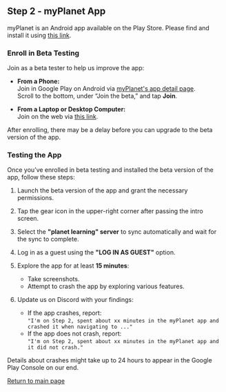 ## Step 2 - myPlanet App

myPlanet is an Android app available on the Play Store. Please find and install it using [this link](https://play.google.com/store/apps/details?id=org.ole.planet.myplanet).

### Enroll in Beta Testing

Join as a beta tester to help us improve the app:

- **From a Phone:**  
  Join in Google Play on Android via [myPlanet's app detail page](https://play.google.com/store/apps/details?id=org.ole.planet.myplanet).  
  Scroll to the bottom, under “Join the beta,” and tap **Join**.

- **From a Laptop or Desktop Computer:**  
  Join on the web via [this link](https://play.google.com/apps/testing/org.ole.planet.myplanet).

After enrolling, there may be a delay before you can upgrade to the beta version of the app.


### Testing the App

Once you’ve enrolled in beta testing and installed the beta version of the app, follow these steps:

1. Launch the beta version of the app and grant the necessary permissions.
2. Tap the gear icon in the upper-right corner after passing the intro screen.
3. Select the **"planet learning" server** to sync automatically and wait for the sync to complete.
4. Log in as a guest using the **"LOG IN AS GUEST"** option.
5. Explore the app for at least **15 minutes**:
   - Take screenshots.
   - Attempt to crash the app by exploring various features.

6. Update us on Discord with your findings:
   - If the app crashes, report:  
     `"I'm on Step 2, spent about xx minutes in the myPlanet app and crashed it when navigating to ..."`
   - If the app does not crash, report:  
     `"I'm on Step 2, spent about xx minutes in the myPlanet app and it did not crash."`

Details about crashes might take up to 24 hours to appear in the Google Play Console on our end.

[Return to main page](mi-10-steps.md)
